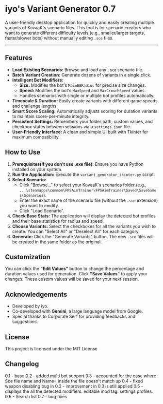 # iyo's Variant Generator 0.7

A user-friendly desktop application for quickly and easily creating multiple variants of KovaaK's scenario files. This tool is for scenario creators who want to generate different difficulty levels (e.g., smaller/larger targets, faster/slower bots) without manually editing `.sce` files.

---

## Features

-   **Load Existing Scenarios:** Browse and load any `.sce` scenario file.
-   **Batch Variant Creation:** Generate dozens of variants in a single click.
-   **Intelligent Bot Modifiers:**
    -   **Size:** Modifies the bot's `MainBBRadius` for precise size changes.
    -   **Speed:** Modifies the bot's `MaxSpeed` and `MaxCrouchSpeed` values.
    -   Handles scenarios with single or multiple bot profiles automatically.
-   **Timescale & Duration:** Easily create variants with different game speeds and challenge lengths.
-   **Smart Score Scaling:** Automatically adjusts scoring for duration variants to maintain score-per-minute integrity.
-   **Persistent Settings:** Remembers your folder path, custom values, and checkbox states between sessions via a `settings.json` file.
-   **User-Friendly Interface:** A clean and simple UI built with Tkinter for maximum compatibility.

## How to Use

1.  **Prerequisites(If you don't use .exe file):** Ensure you have Python installed on your system. 
2.  **Run the Application:** Execute the `variant_generator_tkinter.py` script.
3.  **Select Scenario:**
    -   Click "Browse..." to select your KovaaK's scenarios folder (e.g., `...\steamapps\common\FPSAimTrainer\FPSAimTrainer\Saved\SaveGames\Scenarios`).
    -   Enter the exact name of the scenario file (without the `.sce` extension) you want to modify.
    -   Click "Load Scenario".
4.  **Check Base Stats:** The application will display the detected bot profiles and their base statistics for radius and speed.
5.  **Choose Variants:** Select the checkboxes for all the variants you wish to create. You can "Select All" or "Deselect All" for each category.
6.  **Generate:** Click the "Generate Variants" button. The new `.sce` files will be created in the same folder as the original.

## Customization

You can click the **"Edit Values"** button to change the percentage and duration values used for generation. Click **"Save Values"** to apply your changes. These custom values will be saved for your next session.

## Acknowledgements

-   Developed by iyo.
-   Co-developed with **Gemini**, a large language model from Google.
-   Special thanks to Corporate Serf for providing feedbacks and suggestions.

## License

This project is licensed under the MIT License



## Changelog
0.1 - base
0.2 - added multi bot support
0.3 - accounted for the case where Sce file name and Name= inside the file doesn't match up
0.4 - fixed weapon disabling bug in 0.3 - improvement in 0.3 is still applied
0.5 - displays the all the detected modifiers. editable mod tag. settings profiles.
0.6 - Search list
0.7 - bug fixes
